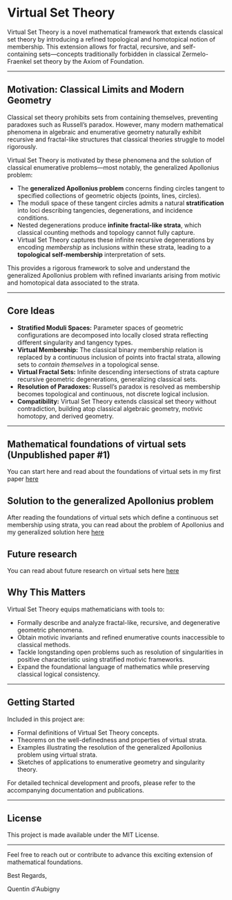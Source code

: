 # Virtual Set Theory

Virtual Set Theory is a novel mathematical framework that extends classical set theory by introducing a refined topological and homotopical notion of membership. This extension allows for fractal, recursive, and self-containing sets—concepts traditionally forbidden in classical Zermelo-Fraenkel set theory by the Axiom of Foundation.

---

## Motivation: Classical Limits and Modern Geometry

Classical set theory prohibits sets from containing themselves, preventing paradoxes such as Russell’s paradox. However, many modern mathematical phenomena in algebraic and enumerative geometry naturally exhibit recursive and fractal-like structures that classical theories struggle to model rigorously.

Virtual Set Theory is motivated by these phenomena and the solution of classical enumerative problems—most notably, the generalized Apollonius problem:

- The **generalized Apollonius problem** concerns finding circles tangent to specified collections of geometric objects (points, lines, circles).
- The moduli space of these tangent circles admits a natural **stratification** into loci describing tangencies, degenerations, and incidence conditions.
- Nested degenerations produce **infinite fractal-like strata**, which classical counting methods and topology cannot fully capture.
- Virtual Set Theory captures these infinite recursive degenerations by encoding *membership* as inclusions within these strata, leading to a **topological self-membership** interpretation of sets.

This provides a rigorous framework to solve and understand the generalized Apollonius problem with refined invariants arising from motivic and homotopical data associated to the strata.

---

## Core Ideas

- **Stratified Moduli Spaces:** Parameter spaces of geometric configurations are decomposed into locally closed strata reflecting different singularity and tangency types.
- **Virtual Membership:** The classical binary membership relation is replaced by a continuous inclusion of points into fractal strata, allowing sets to *contain themselves* in a topological sense.
- **Virtual Fractal Sets:** Infinite descending intersections of strata capture recursive geometric degenerations, generalizing classical sets.
- **Resolution of Paradoxes:** Russell’s paradox is resolved as membership becomes topological and continuous, not discrete logical inclusion.
- **Compatibility:** Virtual Set Theory extends classical set theory without contradiction, building atop classical algebraic geometry, motivic homotopy, and derived geometry.

---

## Mathematical foundations of virtual sets (Unpublished paper #1)

You can start here and read about the foundations of virtual sets in my first paper [here](https://github.com/EnumerativeGeometry/enumerativegeometry.github.io/blob/main/content/papers/paper1/paper1.pdf)

## Solution to the generalized Apollonius problem

After reading the foundations of virtual sets which define a continuous set membership using strata, you can read about the problem of Apollonius and my generalized solution here [here](https://github.com/EnumerativeGeometry/enumerativegeometry.github.io/blob/main/content/papers/paper2/paper2.pdf)

## Future research

You can read about future research on virtual sets here [here](https://github.com/EnumerativeGeometry/enumerativegeometry.github.io/blob/main/content/papers/paper3/paper3.pdf)

## Why This Matters

Virtual Set Theory equips mathematicians with tools to:

- Formally describe and analyze fractal-like, recursive, and degenerative geometric phenomena.
- Obtain motivic invariants and refined enumerative counts inaccessible to classical methods.
- Tackle longstanding open problems such as resolution of singularities in positive characteristic using stratified motivic frameworks.
- Expand the foundational language of mathematics while preserving classical logical consistency.

---

## Getting Started

Included in this project are:

- Formal definitions of Virtual Set Theory concepts.
- Theorems on the well-definedness and properties of virtual strata.
- Examples illustrating the resolution of the generalized Apollonius problem using virtual strata.
- Sketches of applications to enumerative geometry and singularity theory.

For detailed technical development and proofs, please refer to the accompanying documentation and publications.

---

## License

This project is made available under the MIT License.

---

Feel free to reach out or contribute to advance this exciting extension of mathematical foundations.

Best Regards,

Quentin d'Aubigny
